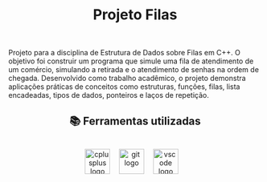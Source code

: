<h1 align='center'>Projeto Filas</h1>
<br>
<p align='left'>Projeto para a disciplina de Estrutura de Dados sobre Filas em C++. O objetivo foi construir um programa que simule uma fila de atendimento de um comércio, simulando a retirada e o atendimento de senhas na ordem de chegada. Desenvolvido como trabalho acadêmico, o projeto demonstra aplicações práticas de conceitos como estruturas, funções, filas, lista encadeadas, tipos de dados, ponteiros e laços de repetição.</p>
<h2 align="center">📚 Ferramentas utilizadas</h2>
<br>
<div align="center">
  <img src="https://cdn.jsdelivr.net/gh/devicons/devicon/icons/cplusplus/cplusplus-original.svg" height="50" alt="cplusplus logo"  />
  <img width="10" />
  <img src="https://cdn.jsdelivr.net/gh/devicons/devicon/icons/git/git-original.svg" height="50" alt="git logo"  />
  <img width="10" />
  <img src="https://cdn.jsdelivr.net/gh/devicons/devicon/icons/vscode/vscode-original.svg" height="50" alt="vscode logo"  />
  <img width="10"/>
</div>
<br>

